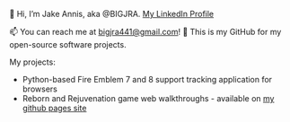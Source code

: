 👋 Hi, I’m Jake Annis, aka @BIGJRA. [My LinkedIn Profile](https://www.linkedin.com/in/jacob-annis/)

📫 You can reach me at bigjra441@gmail.com!
👀 This is my GitHub for my open-source software projects.

My projects:

- Python-based Fire Emblem 7 and 8 support tracking application for browsers
- Reborn and Rejuvenation game web walkthroughs - available on [my github pages site](https://bigjra.github.io)



<!---
BIGJRA/BIGJRA is a ✨ special ✨ repository because its `README.md` (this file) appears on your GitHub profile.
You can click the Preview link to take a look at your changes.
--->
